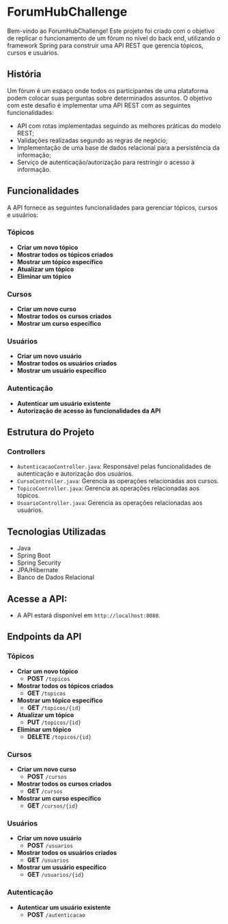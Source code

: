 
# ForumHubChallenge

Bem-vindo ao ForumHubChallenge! Este projeto foi criado com o objetivo de replicar o funcionamento de um fórum no nível do back end, utilizando o framework Spring para construir uma API REST que gerencia tópicos, cursos e usuários.

## História

Um fórum é um espaço onde todos os participantes de uma plataforma podem colocar suas perguntas sobre determinados assuntos.
O objetivo com este desafio é implementar uma API REST com as seguintes funcionalidades:

- API com rotas implementadas seguindo as melhores práticas do modelo REST;
- Validações realizadas segundo as regras de negócio;
- Implementação de uma base de dados relacional para a persistência da informação;
- Serviço de autenticação/autorização para restringir o acesso à informação.

## Funcionalidades

A API fornece as seguintes funcionalidades para gerenciar tópicos, cursos e usuários:

### Tópicos

- **Criar um novo tópico**
- **Mostrar todos os tópicos criados**
- **Mostrar um tópico específico**
- **Atualizar um tópico**
- **Eliminar um tópico**

### Cursos

- **Criar um novo curso**
- **Mostrar todos os cursos criados**
- **Mostrar um curso específico**

### Usuários

- **Criar um novo usuário**
- **Mostrar todos os usuários criados**
- **Mostrar um usuário específico**

### Autenticação

- **Autenticar um usuário existente**
- **Autorização de acesso às funcionalidades da API**

## Estrutura do Projeto

### Controllers

- `AutenticacaoController.java`: Responsável pelas funcionalidades de autenticação e autorização dos usuários.
- `CursoController.java`: Gerencia as operações relacionadas aos cursos.
- `TopicoController.java`: Gerencia as operações relacionadas aos tópicos.
- `UsuarioController.java`: Gerencia as operações relacionadas aos usuários.

## Tecnologias Utilizadas

- Java
- Spring Boot
- Spring Security
- JPA/Hibernate
- Banco de Dados Relacional

## Acesse a API:
- A API estará disponível em `http://localhost:8080`.

## Endpoints da API

### Tópicos

- **Criar um novo tópico**
  - **POST** `/topicos`
- **Mostrar todos os tópicos criados**
  - **GET** `/topicos`
- **Mostrar um tópico específico**
  - **GET** `/topicos/{id}`
- **Atualizar um tópico**
  - **PUT** `/topicos/{id}`
- **Eliminar um tópico**
  - **DELETE** `/topicos/{id}`

### Cursos

- **Criar um novo curso**
  - **POST** `/cursos`
- **Mostrar todos os cursos criados**
  - **GET** `/cursos`
- **Mostrar um curso específico**
  - **GET** `/cursos/{id}`

### Usuários

- **Criar um novo usuário**
  - **POST** `/usuarios`
- **Mostrar todos os usuários criados**
  - **GET** `/usuarios`
- **Mostrar um usuário específico**
  - **GET** `/usuarios/{id}`

### Autenticação

- **Autenticar um usuário existente**
  - **POST** `/autenticacao`
